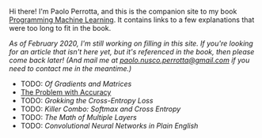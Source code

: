 Hi there! I'm Paolo Perrotta, and this is the companion site to my book [Programming Machine Learning](https://pragprog.com/book/pplearn). It contains links to a few explanations that were too long to fit in the book.

_As of February 2020, I'm still working on filling in this site. If you're looking for an article that isn't here yet, but it's referenced in the book, then please come back later! (And mail me at paolo.nusco.perrotta@gmail.com if you need to contact me in the meantime.)_

* TODO: _Of Gradients and Matrices_
* [The Problem with Accuracy](https://medium.com/@nusco/the-problem-with-accuracy-3670891b908e)
* TODO: _Grokking the Cross-Entropy Loss_
* TODO: _Killer Combo: Softmax and Cross Entropy_
* TODO: _The Math of Multiple Layers_
* TODO: _Convolutional Neural Networks in Plain English_
